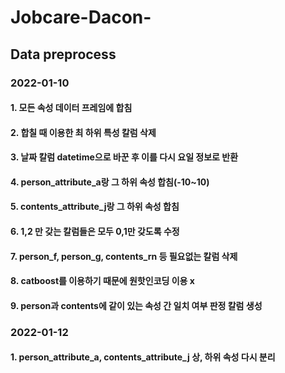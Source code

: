 # Jobcare-Dacon-
## Data preprocess
### 2022-01-10
#### 1. 모든 속성 데이터 프레임에 합침
#### 2. 합칠 때 이용한 최 하위 특성 칼럼 삭제
#### 3. 날짜 칼럼 datetime으로 바꾼 후 이를 다시 요일 정보로 반환
#### 4. person_attribute_a랑 그 하위 속성 합침(-10~10)
#### 5. contents_attribute_j랑 그 하위 속성 합침
#### 6. 1,2 만 갖는 칼럼들은 모두 0,1만 갖도록 수정
#### 7. person_f, person_g, contents_rn 등 필요없는 칼럼 삭제
#### 8. catboost를 이용하기 때문에 원핫인코딩 이용 x
#### 9. person과 contents에 같이 있는 속성 간 일치 여부 판정 칼럼 생성
### 2022-01-12
#### 1. person_attribute_a, contents_attribute_j 상, 하위 속성 다시 분리 
